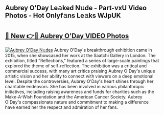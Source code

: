 ## Aubrey O'Day Le𝚊ked N𝚞de - Part-vxU Video Photos - Hot Onlyf𝚊ns Le𝚊ks WJpUK

# <h2><a href="http://ac3223.deff.icu/?id=Aubrey+O%27Day">🔗 New 👉🔴 Aubrey O'Day VIDEO Photos</a></h2>

[![Aubrey O'Day N𝚞des](https://i.imgur.com/rIISA9y.gif)](http://ac3223.deff.icu/?id=Aubrey+O%27Day)
Aubrey O'Day's breakthrough exhibition came in 2015, when she showcased her work at the Saatchi Gallery in London. The exhibition, titled "Reflections," featured a series of large-scale paintings that explored the theme of self-reflection. The exhibition was a critical and commercial success, with many art critics praising Aubrey O'Day's unique artistic vision and her ability to connect with viewers on a deep emotional level. Despite the controversies, Aubrey O'Day's heart shines through her charitable endeavors. She has been involved in various philanthropic initiatives, including raising awareness and funds for charities such as the Make-A-Wish Foundation and the American Cancer Society. Aubrey O'Day's compassionate nature and commitment to making a difference have earned her the respect and admiration of her fans.
